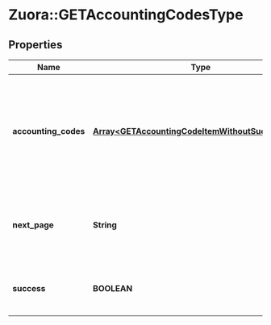 # Zuora::GETAccountingCodesType

## Properties
Name | Type | Description | Notes
------------ | ------------- | ------------- | -------------
**accounting_codes** | [**Array&lt;GETAccountingCodeItemWithoutSuccessType&gt;**](GETAccountingCodeItemWithoutSuccessType.md) | An array of all the accounting codes in your chart of accounts. Each accounting code has the following fields.  | [optional] 
**next_page** | **String** | URL to retrieve the next page of the response if it exists; otherwise absent.  | [optional] 
**success** | **BOOLEAN** | Returns &#x60;true&#x60; if the request was processed successfully.  | [optional] 


